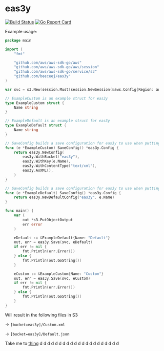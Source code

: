 # eas3y
[![Build Status](https://travis-ci.org/beeceej/eas3y.svg?branch=master)](https://travis-ci.org/beeceej/eas3y)
[![Go Report Card](https://goreportcard.com/badge/github.com/beeceej/eas3y)](https://goreportcard.com/report/github.com/beeceej/eas3y)

Example usage:

```go
package main

import (
	"fmt"

	"github.com/aws/aws-sdk-go/aws"
	"github.com/aws/aws-sdk-go/aws/session"
	"github.com/aws/aws-sdk-go/service/s3"
	"github.com/beeceej/eas3y"
)

var svc = s3.New(session.Must(session.NewSession(&aws.Config{Region: aws.String("us-east-1")})))

// ExampleCustom is an example struct for eas3y
type ExampleCustom struct {
	Name string
}

// ExampleDefault is an example struct for eas3y
type ExampleDefault struct {
	Name string
}

// SaveConfig builds a save configuration for eas3y to use when putting to s3
func (e *ExampleCustom) SaveConfig() *eas3y.Config {
	return eas3y.NewConfig(
		eas3y.WithBucket("eas3y"),
		eas3y.WithKey(e.Name),
		eas3y.WithContentType("text/xml"),
		eas3y.AsXML(),
	)
}

// SaveConfig builds a save configuration for eas3y to use when putting to s3
func (e *ExampleDefault) SaveConfig() *eas3y.Config {
	return eas3y.NewDefaultConfig("eas3y", e.Name)
}

func main() {
	var (
		out *s3.PutObjectOutput
		err error
	)

	eDefault := &ExampleDefault{Name: "Default"}
	out, err = eas3y.Save(svc, eDefault)
	if err != nil {
		fmt.Println(err.Error())
	} else {
		fmt.Println(out.GoString())
	}

	eCustom := &ExampleCustom{Name: "Custom"}
	out, err = eas3y.Save(svc, eCustom)
	if err != nil {
		fmt.Println(err.Error())
	} else {
		fmt.Println(out.GoString())
	}
}

```

Will result in the following files in S3

-> `[bucket=eas3y]/Custom.xml`

-> `[bucket=eas3y]/Default.json`

Take me to [thing](#thing)
d
d
d
d
d
d
d
d
d
d
d
d
d
d
d
d
d
d
d
d
d
<a name="thing"></a>

